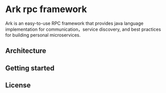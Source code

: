 # Ark rpc framework

Ark is an easy-to-use RPC framework that provides java language implementation for communication，service discovery, and best practices for building personal microservices.

## Architecture

## Getting started

## License
